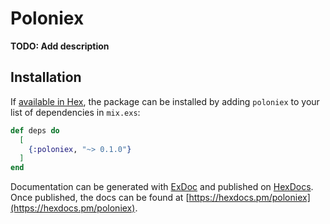 # Poloniex

**TODO: Add description**

## Installation

If [available in Hex](https://hex.pm/docs/publish), the package can be installed
by adding `poloniex` to your list of dependencies in `mix.exs`:

```elixir
def deps do
  [
    {:poloniex, "~> 0.1.0"}
  ]
end
```

Documentation can be generated with [ExDoc](https://github.com/elixir-lang/ex_doc)
and published on [HexDocs](https://hexdocs.pm). Once published, the docs can
be found at [https://hexdocs.pm/poloniex](https://hexdocs.pm/poloniex).


